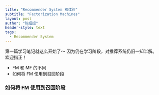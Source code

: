 ```yaml
---
title: "Recommender System 初体验"
subtitle: "Factorization Machines"
layout: post
author: "陈妞妞"
header-style: text
tags:
  - Recommender System
---
```


第一篇学习笔记就这么开始了～ 因为仍在学习阶段，对推荐系统仍旧一知半解。欢迎指正！

- FM 和 MF 的不同
- 如何将 FM 使用到召回阶段

### 如何将 FM 使用到召回阶段







